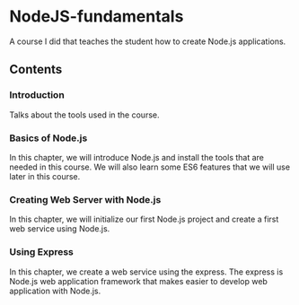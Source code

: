 # NodeJS-fundamentals
A course I did that teaches the student how to create Node.js applications.

## Contents

### Introduction
Talks about the tools used in the course.

### Basics of Node.js
In this chapter, we will introduce Node.js and install the tools that are needed in this course. We will also learn some ES6 features that we will use later in this course.

### Creating Web Server with Node.js
In this chapter, we will initialize our first Node.js project and create a first web service using Node.js.

### Using Express
In this chapter, we create a web service using the express. The express is Node.js web application framework that makes easier to develop web application with Node.js.
